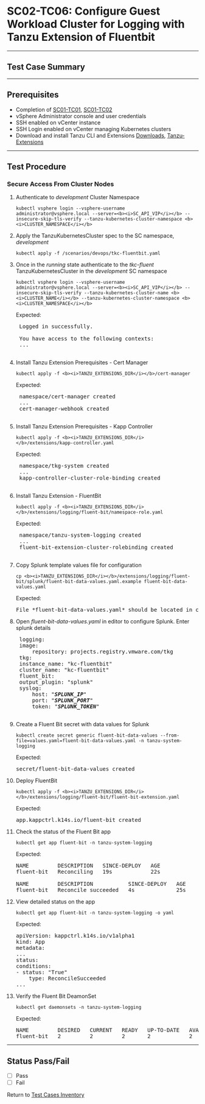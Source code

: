 # SC02-TC06: Configure Guest Workload Cluster for Logging with Tanzu Extension of Fluentbit



---

## Test Case Summary



---

## Prerequisites

* Completion of [SC01-TC01](sc01-tc01.md), [SC01-TC02](sc01-tc02.md)
* vSphere Administrator console and user credentials
* SSH enabled on vCenter instance
* SSH Login enabled on vCenter managing Kubernetes clusters  
* Download and install Tanzu CLI and Extensions [Downloads](https://www.vmware.com/go/get-tkg), [Tanzu-Extensions](https://docs.vmware.com/en/VMware-vSphere/7.0/vmware-vsphere-with-tanzu/GUID-2651665A-9594-4738-BA8A-B44B88AA8C54.html)


---

## Test Procedure

### Secure Access From Cluster Nodes

1. Authenticate to *development* Cluster Namespace  

    ```execute
    kubectl vsphere login --vsphere-username administrator@vsphere.local --server=<b><i>SC_API_VIP</i></b> --insecure-skip-tls-verify --tanzu-kubernetes-cluster-namespace <b><i>CLUSTER_NAMESPACE</i></b>
    ```

2. Apply the TanzuKubernetesCluster spec to the SC namespace, *development*

    ```execute
    kubectl apply -f /scenarios/devops/tkc-fluentbit.yaml
    ```

3. Once in the *running* state authenticate to the *tkc-fluent* TanzuKubernetesCluster in the *development* SC namespace

    ```execute
    kubectl vsphere login --vsphere-username administrator@vsphere.local --server=<b><i>SC_API_VIP</i></b> --insecure-skip-tls-verify --tanzu-kubernetes-cluster-name <b><i>CLUSTER_NAME</i></b> --tanzu-kubernetes-cluster-namespace <b><i>CLUSTER_NAMESPACE</i></b>
    ```

    Expected:
    <pre>
    Logged in successfully.

    You have access to the following contexts:
    ...
    </pre>

4. Install Tanzu Extension Prerequisites - Cert Manager

    ```execute
    kubectl apply -f <b><i>TANZU_EXTENSIONS_DIR</i></b>/cert-manager
    ```

    Expected:
    <pre>
    namespace/cert-manager created
    ...
    cert-manager-webhook created
    </pre>

5. Install Tanzu Extension Prerequisites - Kapp Controller

    ```execute
    kubectl apply -f <b><i>TANZU_EXTENSIONS_DIR</i></b>/extensions/kapp-controller.yaml
    ```

    Expected:
    <pre>
    namespace/tkg-system created
    ...
    kapp-controller-cluster-role-binding created
    </pre>

6. Install Tanzu Extension - FluentBit

    ```execute
    kubectl apply -f <b><i>TANZU_EXTENSIONS_DIR</i></b>/extensions/logging/fluent-bit/namespace-role.yaml
    ```

    Expected:
    <pre>
    namespace/tanzu-system-logging created
    ...
    fluent-bit-extension-cluster-rolebinding created
    </pre>

7. Copy Splunk template values file for configuration

    ```execute
    cp <b><i>TANZU_EXTENSIONS_DIR</i></b>/extensions/logging/fluent-bit/splunk/fluent-bit-data-values.yaml.example fluent-bit-data-values.yaml
    ```

    Expected:
    <pre>File *fluent-bit-data-values.yaml* should be located in current directory</pre>

8. Open *fluent-bit-data-values.yaml* in editor to configure Splunk. Enter splunk details
    <pre>
    logging:
    image:
        repository: projects.registry.vmware.com/tkg
    tkg:
    instance_name: "kc-fluentbit"
    cluster_name: "kc-fluentbit"
    fluent_bit:
    output_plugin: "splunk"
    syslog:
        host: "<b><i>SPLUNK_IP</i></b>"
        port: "<b><i>SPLUNK_PORT</i></b>"
        token: "<b><i>SPLUNK_TOKEN</i></b>"
     </pre>


9. Create a Fluent Bit secret with data values for Splunk

    ```execute
    kubectl create secret generic fluent-bit-data-values --from-file=values.yaml=fluent-bit-data-values.yaml -n tanzu-system-logging
    ```

    Expected:
    <pre>secret/fluent-bit-data-values created</pre>

10. Deploy FluentBit

    ```execute
    kubectl apply -f <b><i>TANZU_EXTENSIONS_DIR</i></b>/extensions/logging/fluent-bit/fluent-bit-extension.yaml
    ```

    Expected:
    <pre>app.kappctrl.k14s.io/fluent-bit created</pre>

11. Check the status of the Fluent Bit app

    ```execute
    kubectl get app fluent-bit -n tanzu-system-logging
    ```

    Expected:
    <pre>
    NAME         DESCRIPTION   SINCE-DEPLOY   AGE
    fluent-bit   Reconciling   19s            22s

    NAME         DESCRIPTION           SINCE-DEPLOY   AGE
    fluent-bit   Reconcile succeeded   4s             25s
    </pre>

12. View detailed status on the app

    ```execute
    kubectl get app fluent-bit -n tanzu-system-logging -o yaml
    ```

    Expected:
    <pre>
    apiVersion: kappctrl.k14s.io/v1alpha1
    kind: App
    metadata:
    ...
    status:
    conditions:
    - status: "True"
        type: ReconcileSucceeded
    ...
    </pre>

13. Verify the Fluent Bit DeamonSet

    ```execute
    kubectl get daemonsets -n tanzu-system-logging
    ```

    Expected:
    <pre>NAME         DESIRED   CURRENT   READY   UP-TO-DATE   AVAILABLE   NODE SELECTOR   AGE
    fluent-bit   2         2         2       2            2           <none>          116s
    </pre>

---

## Status Pass/Fail

* [  ] Pass
* [  ] Fail

Return to [Test Cases Inventory](../../README.md#Test-Cases-Inventory)

